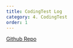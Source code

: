 ```yaml
---
title: CodingTest Log
category: 4. CodingTest
order: 1
---
```


[Github Repo](https://github.com/HyunsooZo/Programmers)
